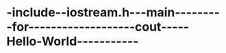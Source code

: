 -include--iostream.h---main---------for-------------------cout-----Hello-World-----------
=========================================================================================
